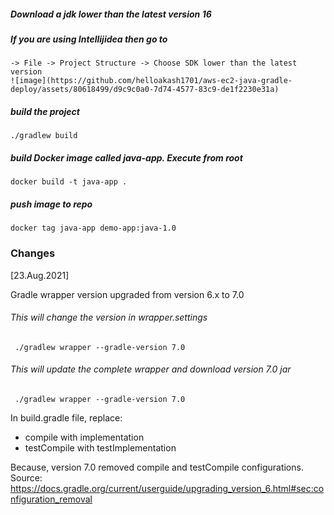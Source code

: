 ##### Download a jdk lower than the latest version 16
##### If you are using Intellijidea then go to 

    -> File -> Project Structure -> Choose SDK lower than the latest version
    ![image](https://github.com/helloakash1701/aws-ec2-java-gradle-deploy/assets/80618499/d9c9c0a0-7d74-4577-83c9-de1f2230e31a)


##### build the project

    ./gradlew build

##### build Docker image called java-app. Execute from root

    docker build -t java-app .
    
##### push image to repo 

    docker tag java-app demo-app:java-1.0
    

### Changes
[23.Aug.2021]

Gradle wrapper version upgraded from version 6.x to 7.0 
        
###### This will change the version in wrapper.settings

     ./gradlew wrapper --gradle-version 7.0

###### This will update the complete wrapper and download version 7.0 jar

     ./gradlew wrapper --gradle-version 7.0

In build.gradle file, replace:
- compile with implementation 
- testCompile with testImplementation

Because, version 7.0 removed compile and testCompile configurations.
Source: https://docs.gradle.org/current/userguide/upgrading_version_6.html#sec:configuration_removal
